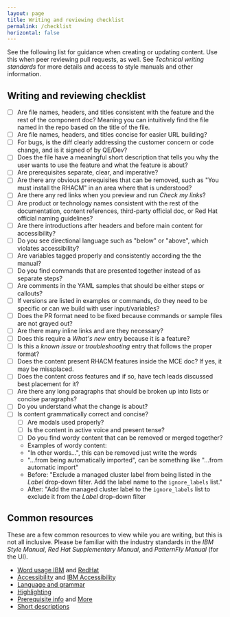 ```yaml
---
layout: page
title: Writing and reviewing checklist
permalink: /checklist
horizontal: false
---
```


See the following list for guidance when creating or updating content. Use this when peer reviewing pull requests, as well. See _Technical writing standards_ for more details and access to style manuals and other information.

## Writing and reviewing checklist 

- [ ] Are file names, headers, and titles consistent with the feature and the rest of the component doc? Meaning you can intuitively find the file named in the repo based on the title of the file.
- [ ] Are file names, headers, and titles concise for easier URL building?
- [ ] For bugs, is the diff clearly addressing the customer concern or code change, and is it signed of by QE/Dev?
- [ ] Does the file have a meaningful short description that tells you why the user wants to use the feature and what the feature is about?
- [ ] Are prerequisites separate, clear, and imperative?
- [ ] Are there any obvious prerequisites that can be removed, such as "You must install the RHACM" in an area where that is understood?
- [ ] Are there any red links when you preview and run _Check my links_?
- [ ] Are product or technology names consistent with the rest of the documentation, content references, third-party official doc, or Red Hat official naming guidelines?
- [ ] Are there introductions after headers and before main content for accessibility?
- [ ] Do you see directional language such as "below" or "above", which violates accessibility?
- [ ] Are variables tagged properly and consistently according the the manual?
- [ ] Do you find commands that are presented together instead of as separate steps?
- [ ] Are comments in the YAML samples that should be either steps or callouts?
- [ ] If versions are listed in examples or commands, do they need to be specific or can we build with user input/variables?
- [ ] Does the PR format need to be fixed because commands or sample files are not grayed out?
- [ ] Are there many inline links and are they necessary?
- [ ] Does this require a _What's new_ entry because it is a feature?
- [ ] Is this a _known issue_ or _troubleshooting_ entry that follows the proper format?
- [ ] Does the content present RHACM features inside the MCE doc? If yes, it may be missplaced.
- [ ] Does the content cross features and if so, have tech leads discussed best placement for it?
- [ ] Are there any long paragraphs that should be broken up into lists or concise paragraphs?
- [ ] Do you understand what the change is about? 
- [ ] Is content grammatically correct and concise?
  - [ ] Are modals used properly?
  - [ ] Is the content in active voice and present tense?
  - [ ] Do you find wordy content that can be removed or merged together?
  - Examples of wordy content:
   - "In other words...", this can be removed just write the words
   -  "...from being automatically imported", can be something like "...from automatic import"
   - Before: "Exclude a managed cluster label from being listed in the _Label_ drop-down filter. Add the label name to the `ignore_labels` list."
   - After: "Add the managed cluster label to the `ignore_labels` list to exclude it from the _Label_ drop-down filter

## Common resources

These are a few common resources to view while you are writing, but this is not all inclusive. Please be familiar with the industry standards in the *IBM Style Manual*, *Red Hat Supplementary Manual*, and *PatternFly Manual* (for the UI).

- [Word usage IBM](https://www.ibm.com/docs/en/ibm-style?topic=word-usage) and [RedHat](https://redhat-documentation.github.io/supplementary-style-guide/#glossary-terms-conventions)
- [Accessibility](https://redhat-documentation.github.io/supplementary-style-guide/#accessibility) and [IBM Accessibility](https://www.ibm.com/docs/en/ibm-style?topic=medium-accessibility)
- [Language and grammar](https://www.ibm.com/docs/en/ibm-style?topic=language-grammar)
- [Highlighting](https://www.ibm.com/docs/en/ibm-style?topic=format-highlighting)
- [Prerequisite info](https://www.ibm.com/docs/en/ibm-style?topic=format-procedures#prerequisite-information) and [More](https://redhat-documentation.github.io/supplementary-style-guide/#prerequisites)
- [Short descriptions](https://redhat-documentation.github.io/supplementary-style-guide/#shortdesc)

